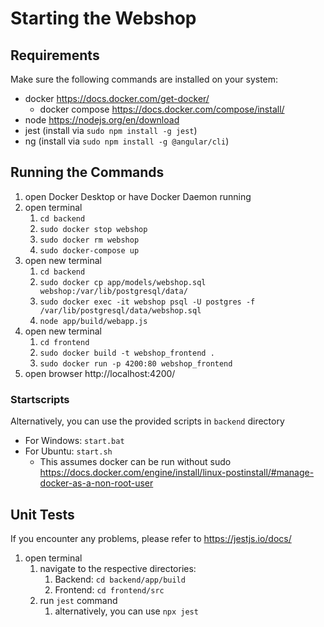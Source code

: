 # Starting the Webshop

## Requirements
Make sure the following commands are installed on your system:
- docker https://docs.docker.com/get-docker/
  - docker compose https://docs.docker.com/compose/install/
- node https://nodejs.org/en/download
- jest (install via `sudo npm install -g jest`)
- ng (install via `sudo npm install -g @angular/cli`)

## Running the Commands
1. open Docker Desktop or have Docker Daemon running
2. open terminal
   1. `cd backend`
   2. `sudo docker stop webshop`
   3. `sudo docker rm webshop`
   4. `sudo docker-compose up`
3. open new terminal
   1. `cd backend`
   2. `sudo docker cp app/models/webshop.sql webshop:/var/lib/postgresql/data/` 
   3. `sudo docker exec -it webshop psql -U postgres -f /var/lib/postgresql/data/webshop.sql`
   4. `node app/build/webapp.js`
4. open new terminal
   1. `cd frontend`
   2. `sudo docker build -t webshop_frontend .`
   3. `sudo docker run -p 4200:80 webshop_frontend`
5. open browser http://localhost:4200/

### Startscripts
Alternatively, you can use the provided scripts in `backend` directory 
- For Windows: `start.bat`
- For Ubuntu: `start.sh`
  - This assumes docker can be run without sudo https://docs.docker.com/engine/install/linux-postinstall/#manage-docker-as-a-non-root-user

## Unit Tests
If you encounter any problems, please refer to https://jestjs.io/docs/

1. open terminal
   1. navigate to the respective directories:
      1. Backend: `cd backend/app/build`
      2. Frontend: `cd frontend/src`
   2. run `jest` command
      1. alternatively, you can use `npx jest`